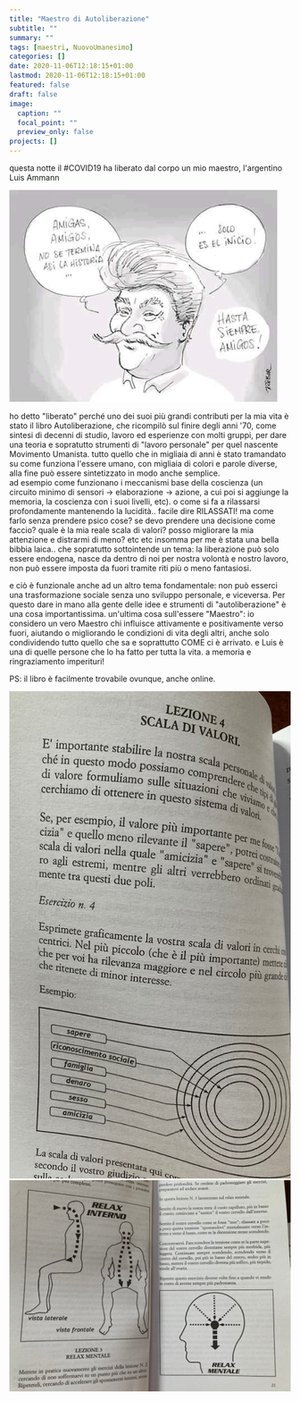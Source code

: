 ```yaml
---
title: "Maestro di Autoliberazione"
subtitle: ""
summary: ""
tags: [maestri, NuovoUmanesimo]
categories: []
date: 2020-11-06T12:18:15+01:00
lastmod: 2020-11-06T12:18:15+01:00
featured: false
draft: false
image:
  caption: ""
  focal_point: ""
  preview_only: false
projects: []
---
```


questa notte il #COVID19 ha liberato dal corpo un mio maestro, l'argentino Luis Ammann

![](Luis_Ammann.jpg)

ho detto "liberato" perché uno dei suoi più grandi contributi per la mia vita è stato il libro Autoliberazione, che ricompilò sul finire degli anni '70, come sintesi di decenni di studio, lavoro ed esperienze con molti gruppi, per dare una teoria e sopratutto strumenti di "lavoro personale" per quel nascente Movimento Umanista. 
tutto quello che in migliaia di anni è stato tramandato su come funziona l'essere umano, con migliaia di colori e parole diverse, alla fine può essere sintetizzato in modo anche semplice.  
ad esempio come funzionano i meccanismi base della coscienza (un circuito minimo di sensori -> elaborazione -> azione, a cui poi si aggiunge la memoria, la coscienza con i suoi livelli, etc).
o come si fa a rilassarsi profondamente mantenendo la lucidità.. facile dire RILASSATI! ma come farlo senza prendere psico cose?
se devo prendere una decisione come faccio? quale è la mia reale scala di valori?
posso migliorare la mia attenzione e distrarmi di meno?
etc etc
insomma per me è stata una bella bibbia laica.. 
che sopratutto sottointende un tema: la liberazione può solo essere endogena, nasce da dentro di noi per nostra volontà e nostro lavoro, non può essere imposta da fuori tramite riti più o meno fantasiosi.

e ciò è funzionale anche ad un altro tema fondamentale: non può esserci una trasformazione sociale senza uno sviluppo personale, e viceversa.
Per questo dare in mano alla gente delle idee e strumenti di "autoliberazione" è una cosa importantissima.
un'ultima cosa sull'essere "Maestro":
io considero un vero Maestro chi influisce attivamente e positivamente verso fuori, aiutando o migliorando le condizioni di vita degli altri, anche solo condividendo tutto quello che sa e soprattutto COME ci è arrivato. 
e Luis è una di quelle persone che lo ha fatto per tutta la vita.
a memoria e ringraziamento imperituri!

PS: il libro è facilmente trovabile ovunque, anche online.

![](Autoliberazione_1.jpg)
![](Autoliberazione_2.jpg)
